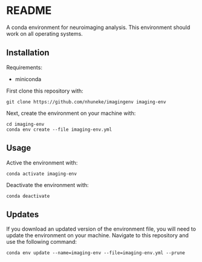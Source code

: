 # README

A conda environment for neuroimaging analysis. This environment should work on all operating systems.

## Installation

Requirements:
- miniconda

First clone this repository with:
```
git clone https://github.com/nhuneke/imagingenv imaging-env
```

Next, create the environment on your machine with:
```
cd imaging-env
conda env create --file imaging-env.yml
```

## Usage

Active the environment with:
```
conda activate imaging-env
```

Deactivate the environment with:
```
conda deactivate
```

## Updates

If you download an updated version of the environment file, you will need to update
the environment on your machine. Navigate to this repository and use the following command:
```
conda env update --name=imaging-env --file=imaging-env.yml --prune
```